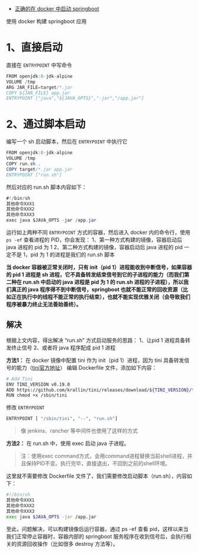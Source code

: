 - [正确的在 docker 中启动 springboot](https://shanhy.blog.csdn.net/article/details/110051774)

使用 docker 构建 springboot 应用

# 1、直接启动

直接在 `ENTRYPOINT` 中写命令

```java
FROM openjdk:8-jdk-alpine
VOLUME /tmp
ARG JAR_FILE=target/*.jar
COPY ${JAR_FILE} app.jar
ENTRYPOINT ["java","${JAVA_OPTS}","-jar","/app.jar"]
```

# 2、通过脚本启动

编写一个 sh 启动脚本，然后在 `ENTRYPOINT` 中执行它

```java
FROM openjdk:8-jdk-alpine
VOLUME /tmp
COPY run.sh .
COPY target/*.jar app.jar
ENTRYPOINT ["run.sh"]
```

然后对应的 run.sh 脚本内容如下：

```java
#!/bin/sh
其他命令XXX1
其他命令XXX2
其他命令XXX3
exec java $JAVA_OPTS -jar /app.jar
```

运行如上两种不同 `ENTRYPOINT` 方式的容器，然后进入 docker 内的命令行，使用 `ps -ef` 查看进程的 PID，你会发现：
1、第一种方式构建的镜像，容器启动后 java 进程的 pid 为 1
2、第二种方式构建的镜像，容器启动后 java 进程的 pid 一定不是 1，pid 为 1 的进程是我们的 run.sh 脚本



**当 docker 容器被正常关闭时，只有 init（pid 1）进程能收到中断信号，如果容器的 pid 1 进程是 sh 进程，它不具备转发结束信号到它的子进程的能力（而我们第二种在 run.sh 中启动的 java 进程是 pid 为 1 的 run.sh 进程的子进程），所以我们真正的 java 程序得不到中断信号，springboot 也就不能正常的回收资源（比如正在执行中的线程不能正常的执行结束），也就不能实现优雅关闭（会导致我们程序被暴力终止无法善始善终）。**

## 解决

根据上文内容，得出解决 “run.sh” 方式启动服务的思路：
1、让pid 1 进程具备转发终止信号
2、或者将 java 程序配成 pid 1 进程

**方法1：**
在 docker 镜像中配置 tini 作为 init（pid 1）进程，因为 tini 具备转发信号的能力（[tini官方地址](https://github.com/krallin/tini)）
编辑 Dockerfile 文件，添加如下内容：

```bash
# Add Tini
ENV TINI_VERSION v0.19.0 
ADD https://github.com/krallin/tini/releases/download/${TINI_VERSION}/tini /sbin/tini
RUN chmod +x /sbin/tini
```

修改 `ENTRYPOINT`

```bash
ENTRYPOINT [ "/sbin/tini", "--", "run.sh"]
```

> 像 jenkins、rancher 等中间件也使用了这样的方式

**方法2：**
在 run.sh 中，使用 exec 启动 java 子进程。

> 注：使用exec command方式，会用command进程替换当前shell进程，并且保持PID不变。执行完毕，直接退出，不回到之前的shell环境。

这里就不需要修改 Dockerfile 文件了，我们需要修改启动脚本（run.sh），内容如下：

```bash
#!/bin/sh
其他命令XXX1
其他命令XXX2
其他命令XXX3
exec java $JAVA_OPTS -jar /app.jar
```

至此，问题解决，可以构建镜像后运行容器，通过 ps -ef 查看 pid，这样以来当我们正常停止容器时，容器内部的 springboot 服务程序在收到信号后，会执行相关的资源回收操作（比如很多 destroy 方法等）。